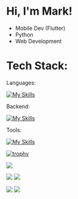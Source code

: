 # Hi, I'm Mark!

- Mobile Dev (Flutter)
- Python
- Web Development

# Tech Stack:
Languages:

[![My Skills](https://skillicons.dev/icons?i=flutter,python,nodejs,js,html,css,cpp)](https://skillicons.dev)

Backend:

[![My Skills](https://skillicons.dev/icons?i=firebase,gcp,mongodb,mysql)](https://skillicons.dev)

Tools:

[![My Skills](https://skillicons.dev/icons?i=vscode,figma,ai)](https://skillicons.dev)

[![trophy](https://github-profile-trophy.vercel.app/?username=mark-c991&theme=discord)](https://github.com/ryo-ma/github-profile-trophy)

 ![](http://github-profile-summary-cards.vercel.app/api/cards/profile-details?username=mark-c991&theme=github_dark) 

  ![](http://github-profile-summary-cards.vercel.app/api/cards/repos-per-language?username=mark-c991&theme=github_dark)  ![](http://github-profile-summary-cards.vercel.app/api/cards/most-commit-language?username=mark-c991&theme=github_dark) 

   ![](http://github-profile-summary-cards.vercel.app/api/cards/stats?username=mark-c991&theme=github_dark)  ![](http://github-profile-summary-cards.vercel.app/api/cards/productive-time?username=mark-c991&theme=github_dark&utcOffset=1) 

